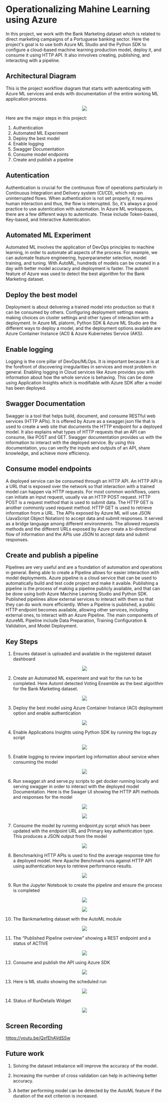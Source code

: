 # Operationalizing Mahine Learning using Azure

In this project, we work with the Bank Marketing dataset which is related to direct marketing campaigns of a Portuguese banking sector. Here the project's goal is to use both Azure ML Studio and the Python SDK to configure a cloud-based machine learning production model, deploy it, and consume it using HTTP API. It also innvolves creating, publishing, and interacting with a pipeline.

## Architectural Diagram

This is the project workflow diagram that starts with autenticating with Azure ML services and ends with documentation of the entire working ML application process.
<p align="center">
<img src="https://user-images.githubusercontent.com/68206315/104122429-3a3f2e00-5345-11eb-9075-f059ef41021d.png">
</p>

Here are the major steps in this project:

1. Authentication
2. Automated ML Experiment
3. Deploy the best model
4. Enable logging
5. Swagger Documentation
6. Consume model endpoints
7. Create and publish a pipeline

## Autentication

Authentication is crucial for the continuous flow of operations particularly in Continuous Integration and Delivery system (CI/CD), which rely on uninterrupted flows. When authentication is not set properly, it requires human interaction and thus, the flow is interrupted. So, it's always a good practice to use autentication with automation. In Azure ML workspaces, there are a few different ways to autenticate. These include Token-based, Key-based, and Interactive Autentication.

## Automated ML Experiment

Automated ML involves the application of DevOps principles to machine learning, in order to automate all aspects of the process. For example, we can automate feature engineering, hyperparameter selection, model training, and tuning. With AutoML, hundreds of models can be created in a day with better model accuracy and deployment is faster. The automl feature of Azure was used to detect the best algorithm for the Bank Marketing dataset.

## Deploy the best model

Deployment is about delivering a trained model into production so that it can be consumed by others. Configuring deployment settings means making choices on cluster settings and other types of interaction with a deployment. In Azure ML platorm, Python SDK & Azure ML Studio are the different ways to deploy a model, and the deployment options available are Azure Container Instance (ACI) & Azure Kubernetes Service (AKS).

## Enable logging
Logging is the core pillar of DevOps/MLOps. It is important because it is at the forefront of discovering irregularities in services and most problem in general. Enabling logging in Cloud services like Azure provides you with information about how the whole service is behaving. This can be done using Application Insights which is modifiable with Azure SDK after a model has been deployed.

## Swagger Documentation

Swagger is a tool that helps build, document, and consume RESTful web services (HTTP APIs). It is offered by Azure as a swagger.json file that is used to create a web site that documents the HTTP endpoint for a deployed model. It also explains what types of HTTP requests that an API can consume, like POST and GET. Swagger documentation provides us with the information to interact with the deployed service. By using this documentation, you can verify the inputs and outputs of an API, share knowledge, and achieve more efficiency.

## Consume model endpoints

A deployed service can be consumed through an HTTP API. An HTTP API is a URL that is exposed over the network so that interaction with a trained model can happen via HTTP requests. For most common workflows, users can initiate an input request, usually via an HTTP POST request. HTTP POST is a request method that is used to submit data. The HTTP GET is another commonly used request method. HTTP GET is used to retrieve information from a URL. The APIs exposed by Azure ML will use JSON (JavaScript Object Notation) to accept data and submit responses. It served as a bridge language among different environments. The allowed requests methods and the different URLs exposed by Azure create a bi-directional flow of information and the APIs use JSON to accept data and submit responses.

## Create and publish a pipeline

Pipelines are very useful and are a foundation of automation and operations in general. Being able to create a Pipeline allows for easier interaction with model deployments. Azure pipeline is a cloud service that can be used to automatically build and test code project and make it avaible. Publishing a pipeline is the process of making a pipeline publicly available, and that can be done using both Azure Machine Learning Studio and Python SDK. Published pipelines allow external services to interact with them so that they can do work more efficiently. When a Pipeline is published, a public HTTP endpoint becomes available, allowing other services, including external ones, to interact with an Azure Pipeline. The main components of AzureML Pipeline include Data Preparation, Training Configuration & Validation, and Model Deployment.


## Key Steps

1. Ensures dataset is uploaded and available in the registered dataset dashboard

<p align="center">
<img src="https://user-images.githubusercontent.com/68206315/104123777-68287080-534d-11eb-88e5-aa1598fa991c.png">
</p>

2. Create an Automated ML experiment and wait for the run to be completed. Here Automl detected Voting Ensemble as the best algorithm for the Bank Marketing dataset.

<p align="center">
<img src="https://user-images.githubusercontent.com/68206315/104123799-7ffff480-534d-11eb-8c76-698b7df9c5fb.png">
</p>

3. Deploy the best model using Azure Container Instance (ACI) deployment option and enable authentication

<p align="center">
<img src="https://user-images.githubusercontent.com/68206315/104123895-ef75e400-534d-11eb-836f-7a70154ec3f2.png">
</p>

4. Enable Applications Insights using Python SDK by running the logs.py script

<p align="center">
<img src="https://user-images.githubusercontent.com/68206315/104123991-79be4800-534e-11eb-97de-8ab4f805b00b.png">
</p>

5. Enable logging to review important log information about service when consuming the model

<p align="center">
<img src="https://user-images.githubusercontent.com/68206315/104124004-8e9adb80-534e-11eb-9816-fbc0be616aa2.png">
</p>

6. Run swagger.sh and serve.py scripts to get docker running locally and serving swagger in order to interact with the deployed model Documentation. Here is the Swager UI showing the HTTP API methods and responses for the model

<p align="center">
<img src="https://user-images.githubusercontent.com/68206315/104124169-927b2d80-534f-11eb-83ca-e5f6155b0728.png">
</p>

<p align="center">
<img src="https://user-images.githubusercontent.com/68206315/104124083-fbae7100-534e-11eb-9d1d-53e409368f52.png">
</p>

7. Consume the model by running endpoint.py script which has been updated with the endpoint URL and Primary key authentication type. This produces a JSON output from the model

<p align="center">
<img src="https://user-images.githubusercontent.com/68206315/104124251-146b5680-5350-11eb-9b40-0876f1bebc88.png">
</p>

8. Benchmarking HTTP APIs is used to find the average response time for a deployed model. Here Apache Benchmark runs against HTTP API using authentication keys to retrieve performance results.

<p align="center">
<img src="https://user-images.githubusercontent.com/68206315/104127123-a1b6a700-5360-11eb-9309-ab10ee3382ce.png">
</p>

9. Run the Jupyter Notebook to create the pipeline and ensure the process is completed

<p align="center">
<img src="https://user-images.githubusercontent.com/68206315/104124702-817feb80-5352-11eb-8ef8-07c2661c06ad.png">
</p>

<p align="center">
<img src="https://user-images.githubusercontent.com/68206315/104124799-fd7a3380-5352-11eb-8517-3386bb2bac40.png">
</p>

10. The Bankmarketing dataset with the AutoML module

<p align="center">
<img src="https://user-images.githubusercontent.com/68206315/104124577-e71fa800-5351-11eb-87d4-8a55eb6eb744.png">
</p>

11. The “Published Pipeline overview” showing a REST endpoint and a status of ACTIVE

<p align="center">
<img src="https://user-images.githubusercontent.com/68206315/104124567-dcfda980-5351-11eb-8fe0-24a9ba792e51.png">
</p>

12. Consume and publish the API using Azure SDK

<p align="center">
<img src="https://user-images.githubusercontent.com/68206315/104125304-20f2ad80-5356-11eb-95f2-0e3b8c0e51d7.png">
</p>

13. Here is ML studio showing the scheduled run

<p align="center">
<img src="https://user-images.githubusercontent.com/68206315/104125597-22bd7080-5358-11eb-89bb-479d571e408c.png">
</p>

14. Status of RunDetails Widget

<p align="center">
<img src="https://user-images.githubusercontent.com/68206315/104124973-35ce4180-5354-11eb-9358-a1c39d2778f6.png">
</p>

## Screen Recording

https://youtu.be/QxfEhAVdSSw

## Future work

1. Solving the dataset imbalance will improve the accuracy of the model.

2. Increasing the number of cross validation can help in achieving better accuracy.

3. A better performing model can be detected by the AutoML feature if the duration of the exit criterion is increased.
